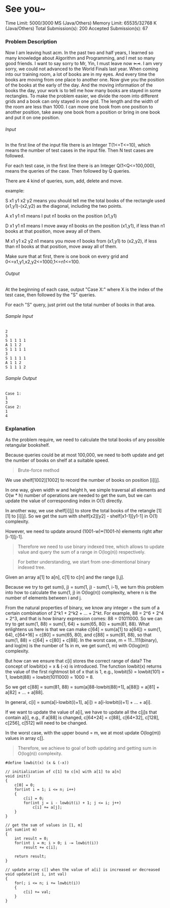 # See you~

Time Limit: 5000/3000 MS (Java/Others) Memory Limit: 65535/32768 K (Java/Others)
Total Submission(s): 200 Accepted Submission(s): 67

### Problem Description
Now I am leaving hust acm. In the past two and half years, I learned so many knowledge about Algorithm and Programming, and I met so many good friends. I want to say sorry to Mr, Yin, I must leave now ~~>.<~~. I am very sorry, we could not advanced to the World Finals last year. 
When coming into our training room, a lot of books are in my eyes. And every time the books are moving from one place to another one. Now give you the position of the books at the early of the day. And the moving information of the books the day, your work is to tell me how many books are stayed in some rectangles. 
To make the problem easier, we divide the room into different grids and a book can only stayed in one grid. The length and the width of the room are less than 1000. I can move one book from one position to another position, take away one book from a position or bring in one book and put it on one position. 


###### Input
In the first line of the input file there is an Integer T(1<=T<=10), which means the number of test cases in the input file. Then N test cases are followed. 

For each test case, in the first line there is an Integer Q(1<Q<=100,000), means the queries of the case. Then followed by Q queries. 

There are 4 kind of queries, sum, add, delete and move. 

example: 

S x1 y1 x2 y2 means you should tell me the total books of the rectangle used (x1,y1)-(x2,y2) as the diagonal, including the two points. 

A x1 y1 n1 means I put n1 books on the position (x1,y1) 

D x1 y1 n1 means I move away n1 books on the position (x1,y1), if less than n1 books at that position, move away all of them.

M x1 y1 x2 y2 n1 means you move n1 books from (x1,y1) to (x2,y2), if less than n1 books at that position, move away all of them. 

Make sure that at first, there is one book on every grid and 0<=x1,y1,x2,y2<=1000,1<=n1<=100. 


###### Output
At the beginning of each case, output "Case X:" where X is the index of the test case, then followed by the "S" queries. 

For each "S" query, just print out the total number of books in that area. 


###### Sample Input
	2
	3
	S 1 1 1 1
	A 1 1 2
	S 1 1 1 1
	3
	S 1 1 1 1
	A 1 1 2
	S 1 1 1 2


###### Sample Output
	Case 1:
	1
	3
	Case 2:
	1
	4

### Explanation
As the problem require, we need to calculate the total books of any possible retangular bookshelf.

Because queries could be at most 100,000, we need to both update and get the number of books on shelf at a suitable speed.

> Brute-force method

We use shelf[1002][1002] to record the number of books on position [i][j].

In one way, given width w and height h, we simple traversal all elements and O(w * h) number of operations are needed to get the sum, but we can update the value of corresponding index in O(1) directly.

In another way, we use shelf[i][j] to store the total books of the retangle [1][1] to [i][j]. So we get the sum with shelf[x2][y2] - shelf[x1-1][y1-1] in O(1) complexity. 

However, we need to update around (1001-w)*(1001-h) elements right after [i-1][j-1].

> Therefore we need to use binary indexed tree, which allows to update value and query the sum of a range in O(log(n)) respectively.

> For better understanding, we start from one-dimentional binary indexed tree.

Given an array a[1] to a[n], c[1] to c[n] and the range [i,j].

Because we try to get sum(i, j) = sum(1, j) - sum(1, i-1), we turn this problem into how to calculate the sum(1, j) in O(log(n)) complexity, where n is the number of elements between i and j.

From the natural properties of binary, we know any integer = the sum of a certain combination of 2^k1 + 2^k2 + ... + 2^kt. 
For example, 88 = 2^6 + 2^4 + 2^3, and that is how binary expression comes: 88 = 01011000. 
So we can try to get sum(1, 88) = sum(1, 64) + sum(65, 80) + sum(81, 88). 
What enlightens us here is that we can make c[64] = sum(a[1] to a[64]) = sum(1, 64), c[64+16] = c[80] = sum(65, 80), and c[88] = sum(81, 88), so that sum(1, 88) = c[64] + c[80] + c[88]. 
In the worst case, m = 11...111(binary), and log(m) is the number of 1s in m, we get sum(1, m) with O(log(m)) complexity.

But how can we ensure that c[i] stores the correct range of data? The concept of lowbit(x) = x & (-x) is introduced. 
The function lowbit(x) returns the value of the first rightmost bit of x that is 1, e.g., lowbit(5) = lowbit(101) = 1, lowbit(88) = lowbit(1011000) = 1000 = 8.

So we get c[88] = sum(81, 88) = sum(a[88-lowbit(88)+1], a[88]) = a[81] + a[82] + ... + a[88]. 

In general, c[i] = sum(a[i-lowbit(i)+1], a[i]) = a[i-lowbit(i)+1] + ... + a[i].

If we want to update the value of a[i], we have to update all the c[j]s that contain a[i], e.g., if a[88] is changed, c[64+24] = c[88], c[64+32], c[128], c[256], c[512] will need to be changed. 

In the worst case, with the upper bound = m, we at most update O(log(m)) values in array c[].

> Therefore, we achieve to goal of both updating and getting sum in O(log(n)) complexity.

	#define lowbit(x) (x & (-x))

	// initialization of c[1] to c[n] with a[1] to a[n]
	void init()
	{
		c[0] = 0;
		for(int i = 1; i <= n; i++)
		{
			c[i] = 0;
			for(int j = i - lowbit(i) + 1; j <= i; j++)
				c[i] += a[j];
		}
	}

	// get the sum of values in [1, m]
	int sum(int m)
	{
		int result = 0;
		for(int i = m; i > 0; i -= lowbit(i))
			result += c[i];

		return result;
	}

	// update array c[] when the value of a[i] is increased or decreased
	void update(int i, int val)
	{
		for(; i <= n; i += lowbit(i))
		{
			c[i] += val;
		}
	}


